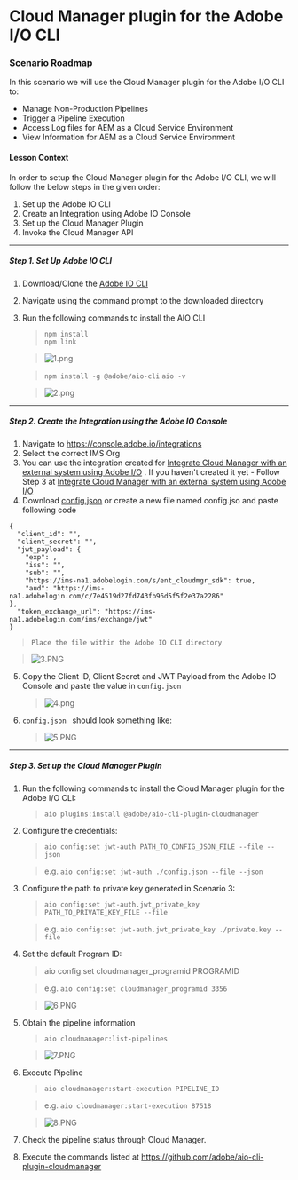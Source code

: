 
# Cloud Manager plugin for the Adobe I/O CLI

### Scenario Roadmap

In this scenario we will use the Cloud Manager plugin for the Adobe I/O CLI to:

* Manage Non-Production Pipelines
* Trigger a Pipeline Execution
* Access Log files for AEM as a Cloud Service Environment
* View Information for AEM as a Cloud Service Environment

#### Lesson Context

In order to setup the Cloud Manager plugin for the Adobe I/O CLI, we will follow the below steps in the given order:

1. Set up the Adobe IO CLI
2. Create an Integration using Adobe IO Console
3. Set up the Cloud Manager Plugin
4. Invoke the Cloud Manager API

---

##### Step 1. Set Up Adobe IO CLI

1. Download/Clone the [Adobe IO CLI](https://github.com/adobe/aio-cli)
2. Navigate using the command prompt to the downloaded directory
3. Run the following commands to install the AIO CLI
    > ` npm install ` <br>
    > ` npm link `

    > ![1.png](./images/1.PNG)

    > ` npm install -g @adobe/aio-cli `
    > ` aio -v `

    > ![2.png](./images/2.PNG)

---

##### Step 2. Create the Integration using the Adobe IO Console

1. Navigate to https://console.adobe.io/integrations
2. Select the correct IMS Org 
3. You can use the integration created for [Integrate Cloud Manager with an external system using Adobe I/O](./../06_CloudManager_API) . If you haven't created it yet - Follow Step 3 at [Integrate Cloud Manager with an external system using Adobe I/O](./../06_CloudManager_API) 
4. Download [config.json](./images/config.json) or create a new file named config.jso and paste following code

```
{
  "client_id": "",
  "client_secret": "",
  "jwt_payload": {
    "exp": ,
    "iss": "",
    "sub": "",
    "https://ims-na1.adobelogin.com/s/ent_cloudmgr_sdk": true,
    "aud": "https://ims-na1.adobelogin.com/c/7e4519d27fd743fb96d5f5f2e37a2286"
},
  "token_exchange_url": "https://ims-na1.adobelogin.com/ims/exchange/jwt"
}
```

> ` Place the file within the Adobe IO CLI directory ` <br>

> ![3.PNG](./images/3.PNG)

5. Copy the Client ID, Client Secret and JWT Payload from the Adobe IO Console and paste the value in ` config.json `

    >  ![4.png](./images/4.PNG) 
6. `config.json ` should look something like:
    > ![5.PNG](./images/5.PNG)
---
##### Step 3. Set up the Cloud Manager Plugin

1. Run the following commands to install the Cloud Manager plugin for the Adobe I/O CLI:
    > ` aio plugins:install @adobe/aio-cli-plugin-cloudmanager `

2. Configure the credentials:

    > ` aio config:set jwt-auth PATH_TO_CONFIG_JSON_FILE --file --json ` 
    
    > e.g. ` aio config:set jwt-auth ./config.json --file --json `

3. Configure the path to private key generated in Scenario 3:
    > ` aio config:set jwt-auth.jwt_private_key PATH_TO_PRIVATE_KEY_FILE --file `

    > e.g. ` aio config:set jwt-auth.jwt_private_key ./private.key --file `

4. Set the default Program ID:

    > aio config:set cloudmanager_programid PROGRAMID

    > e.g. ` aio config:set cloudmanager_programid 3356 `

    > ![6.PNG](./images/6.PNG)

5. Obtain the pipeline information
    > ` aio cloudmanager:list-pipelines `

    > ![7.PNG](./images/7.PNG)

6. Execute Pipeline

    > ` aio cloudmanager:start-execution PIPELINE_ID `

    > e.g. ` aio cloudmanager:start-execution 87518 `

    > ![8.PNG](./images/8.PNG)

7. Check the pipeline status through Cloud Manager.
8. Execute the commands listed at https://github.com/adobe/aio-cli-plugin-cloudmanager 

